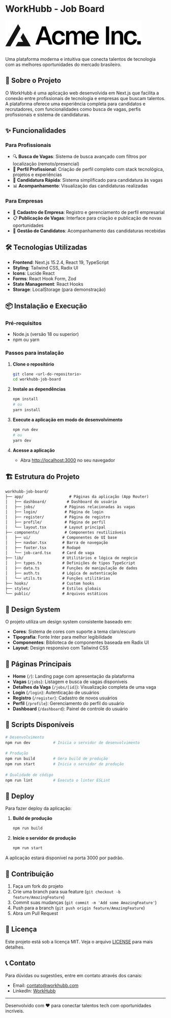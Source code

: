 # WorkHubb - Job Board

![WorkHubb Logo](public/placeholder-logo.svg)

Uma plataforma moderna e intuitiva que conecta talentos de tecnologia com as melhores oportunidades do mercado brasileiro.

## 🚀 Sobre o Projeto

O WorkHubb é uma aplicação web desenvolvida em Next.js que facilita a conexão entre profissionais de tecnologia e empresas que buscam talentos. A plataforma oferece uma experiência completa para candidatos e recrutadores, com funcionalidades como busca de vagas, perfis profissionais e sistema de candidaturas.

## ✨ Funcionalidades

### Para Profissionais
- 🔍 **Busca de Vagas**: Sistema de busca avançado com filtros por localização (remoto/presencial)
- 👤 **Perfil Profissional**: Criação de perfil completo com stack tecnológica, projetos e experiências
- 📝 **Candidatura Rápida**: Sistema simplificado para candidatura às vagas
- 📊 **Acompanhamento**: Visualização das candidaturas realizadas

### Para Empresas
- 🏢 **Cadastro de Empresa**: Registro e gerenciamento de perfil empresarial
- 📋 **Publicação de Vagas**: Interface para criação e publicação de novas oportunidades
- 👥 **Gestão de Candidatos**: Acompanhamento das candidaturas recebidas

## 🛠️ Tecnologias Utilizadas

- **Frontend**: Next.js 15.2.4, React 19, TypeScript
- **Styling**: Tailwind CSS, Radix UI
- **Icons**: Lucide React
- **Forms**: React Hook Form, Zod
- **State Management**: React Hooks
- **Storage**: LocalStorage (para demonstração)

## 📦 Instalação e Execução

### Pré-requisitos
- Node.js (versão 18 ou superior)
- npm ou yarn

### Passos para instalação

1. **Clone o repositório**
   ```bash
   git clone <url-do-repositorio>
   cd workhubb-job-board
   ```

2. **Instale as dependências**
   ```bash
   npm install
   # ou
   yarn install
   ```

3. **Execute a aplicação em modo de desenvolvimento**
   ```bash
   npm run dev
   # ou
   yarn dev
   ```

4. **Acesse a aplicação**
   - Abra [http://localhost:3000](http://localhost:3000) no seu navegador

## 🏗️ Estrutura do Projeto

```
workhubb-job-board/
├── app/                    # Páginas da aplicação (App Router)
│   ├── dashboard/         # Dashboard do usuário
│   ├── jobs/             # Páginas relacionadas às vagas
│   ├── login/            # Página de login
│   ├── register/         # Página de registro
│   ├── profile/          # Página de perfil
│   └── layout.tsx        # Layout principal
├── components/           # Componentes reutilizáveis
│   ├── ui/              # Componentes de UI base
│   ├── navbar.tsx       # Barra de navegação
│   ├── footer.tsx       # Rodapé
│   └── job-card.tsx     # Card de vaga
├── lib/                 # Utilitários e lógica de negócio
│   ├── types.ts         # Definições de tipos TypeScript
│   ├── data.ts          # Funções de manipulação de dados
│   ├── auth.ts          # Lógica de autenticação
│   └── utils.ts         # Funções utilitárias
├── hooks/               # Custom hooks
├── styles/              # Estilos globais
└── public/              # Arquivos estáticos
```

## 🎨 Design System

O projeto utiliza um design system consistente baseado em:
- **Cores**: Sistema de cores com suporte a tema claro/escuro
- **Tipografia**: Fonte Inter para melhor legibilidade
- **Componentes**: Biblioteca de componentes baseada em Radix UI
- **Layout**: Design responsivo com Tailwind CSS

## 📱 Páginas Principais

- **Home** (`/`): Landing page com apresentação da plataforma
- **Vagas** (`/jobs`): Listagem e busca de vagas disponíveis
- **Detalhes da Vaga** (`/jobs/[id]`): Visualização completa de uma vaga
- **Login** (`/login`): Autenticação de usuários
- **Registro** (`/register`): Cadastro de novos usuários
- **Perfil** (`/profile`): Gerenciamento do perfil do usuário
- **Dashboard** (`/dashboard`): Painel de controle do usuário

## 🔧 Scripts Disponíveis

```bash
# Desenvolvimento
npm run dev          # Inicia o servidor de desenvolvimento

# Produção
npm run build        # Gera build de produção
npm run start        # Inicia o servidor de produção

# Qualidade de código
npm run lint         # Executa o linter ESLint
```

## 🚀 Deploy

Para fazer deploy da aplicação:

1. **Build de produção**
   ```bash
   npm run build
   ```

2. **Inicie o servidor de produção**
   ```bash
   npm run start
   ```

A aplicação estará disponível na porta 3000 por padrão.

## 🤝 Contribuição

1. Faça um fork do projeto
2. Crie uma branch para sua feature (`git checkout -b feature/AmazingFeature`)
3. Commit suas mudanças (`git commit -m 'Add some AmazingFeature'`)
4. Push para a branch (`git push origin feature/AmazingFeature`)
5. Abra um Pull Request

## 📄 Licença

Este projeto está sob a licença MIT. Veja o arquivo [LICENSE](LICENSE) para mais detalhes.

## 📞 Contato

Para dúvidas ou sugestões, entre em contato através dos canais:
- Email: contato@workhubb.com
- LinkedIn: [WorkHubb](https://linkedin.com/company/workhubb)

---

Desenvolvido com ❤️ para conectar talentos tech com oportunidades incríveis.
